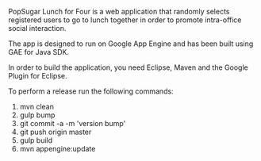 PopSugar Lunch for Four is a web application that randomly selects registered users to go to lunch together in order to promote intra-office social interaction.  

The app is designed to run on Google App Engine and has been built using GAE for Java SDK.  

In order to build the application, you need Eclipse, Maven and the Google Plugin for Eclipse.  

To perform a release run the following commands:  
1. mvn clean
2. gulp bump
3. git commit -a -m 'version bump'
4. git push origin master
5. gulp build
6. mvn appengine:update
